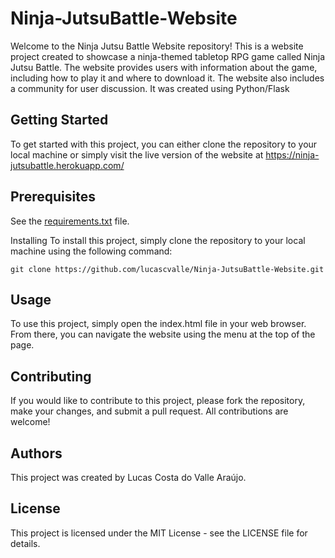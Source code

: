# Ninja-JutsuBattle-Website
Welcome to the Ninja Jutsu Battle Website repository! This is a website project created to showcase a ninja-themed tabletop RPG game called Ninja Jutsu Battle. The website provides users with information about the game, including how to play it and where to download it. The website also includes a community for user discussion. It was created using Python/Flask



## Getting Started
To get started with this project, you can either clone the repository to your local machine or simply visit the live version of the website at https://ninja-jutsubattle.herokuapp.com/


## Prerequisites
See the [requirements.txt](https://github.com/lucascvalle/Ninja-JutsuBattle-Website/blob/main/requirements.txt) file.

Installing
To install this project, simply clone the repository to your local machine using the following command:

``
git clone https://github.com/lucascvalle/Ninja-JutsuBattle-Website.git
`` 

## Usage
To use this project, simply open the index.html file in your web browser. From there, you can navigate the website using the menu at the top of the page.

## Contributing
If you would like to contribute to this project, please fork the repository, make your changes, and submit a pull request. All contributions are welcome!

## Authors
This project was created by Lucas Costa do Valle Araújo.

## License
This project is licensed under the MIT License - see the LICENSE file for details.
